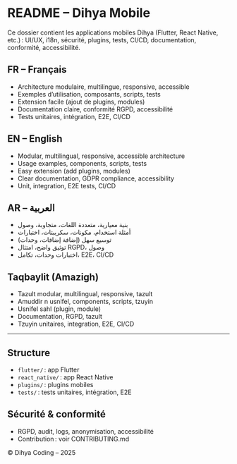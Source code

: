 # README – Dihya Mobile

Ce dossier contient les applications mobiles Dihya (Flutter, React Native, etc.) : UI/UX, i18n, sécurité, plugins, tests, CI/CD, documentation, conformité, accessibilité.

## FR – Français
- Architecture modulaire, multilingue, responsive, accessible
- Exemples d’utilisation, composants, scripts, tests
- Extension facile (ajout de plugins, modules)
- Documentation claire, conformité RGPD, accessibilité
- Tests unitaires, intégration, E2E, CI/CD

## EN – English
- Modular, multilingual, responsive, accessible architecture
- Usage examples, components, scripts, tests
- Easy extension (add plugins, modules)
- Clear documentation, GDPR compliance, accessibility
- Unit, integration, E2E tests, CI/CD

## AR – العربية
- بنية معيارية، متعددة اللغات، متجاوبة، وصول
- أمثلة استخدام، مكونات، سكريبتات، اختبارات
- توسيع سهل (إضافة إضافات، وحدات)
- توثيق واضح، امتثال RGPD، وصول
- اختبارات وحدات، تكامل، E2E، CI/CD

## Taqbaylit (Amazigh)
- Tazult modular, multilingual, responsive, tazult
- Amuddir n usnifel, components, scripts, tzuyin
- Usnifel sahl (plugin, module)
- Documentation, RGPD, tazult
- Tzuyin unitaires, integration, E2E, CI/CD

---

## Structure
- `flutter/` : app Flutter
- `react_native/` : app React Native
- `plugins/` : plugins mobiles
- `tests/` : tests unitaires, intégration, E2E

## Sécurité & conformité
- RGPD, audit, logs, anonymisation, accessibilité
- Contribution : voir CONTRIBUTING.md

© Dihya Coding – 2025
